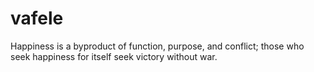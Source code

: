 # vafele
Happiness is a byproduct of function, purpose, and conflict; those who seek happiness for itself seek victory without war.

